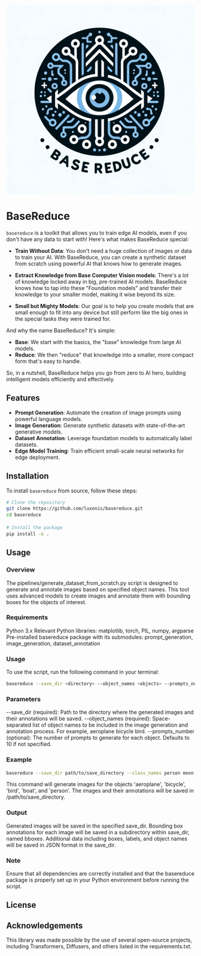 ![basereduce Logo](images/dalle-logo.png)

# BaseReduce

`basereduce` is a toolkit that allows you to train edge AI models, even if you don't have any data to start with! Here's what makes BaseReduce special:

- **Train Without Data**: You don't need a huge collection of images or data to train your AI. With BaseReduce, you can create a synthetic dataset from scratch using powerful AI that knows how to generate images.
  
- **Extract Knowledge from Base Computer Vision models**: There's a lot of knowledge locked away in big, pre-trained AI models. BaseReduce knows how to tap into these "Foundation models" and transfer their knowledge to your smaller model, making it wise beyond its size.

- **Small but Mighty Models**: Our goal is to help you create models that are small enough to fit into any device but still perform like the big ones in the special tasks they were trained for.

And why the name BaseReduce? It's simple:

- **Base**: We start with the basics, the "base" knowledge from large AI models.
- **Reduce**: We then "reduce" that knowledge into a smaller, more compact form that's easy to handle.

So, in a nutshell, BaseReduce helps you go from zero to AI hero, building intelligent models efficiently and effectively.

## Features

- **Prompt Generation**: Automate the creation of image prompts using powerful language models.
- **Image Generation**: Generate synthetic datasets with state-of-the-art generative models.
- **Dataset Annotation**: Leverage foundation models to automatically label datasets.
- **Edge Model Training**: Train efficient small-scale neural networks for edge deployment.

## Installation

To install `basereduce` from source, follow these steps:

```bash
# Clone the repository
git clone https://github.com/luxonis/basereduce.git
cd basereduce

# Install the package
pip install -e .
```

## Usage

### Overview
The pipelines/generate_dataset_from_scratch.py script is designed to generate and annotate images based on specified object names. This tool uses advanced models to create images and annotate them with bounding boxes for the objects of interest.

### Requirements
Python 3.x
Relevant Python libraries: matplotlib, torch, PIL, numpy, argparse
Pre-installed basereduce package with its submodules: prompt_generation, image_generation, dataset_annotation

### Usage
To use the script, run the following command in your terminal:

```bash
basereduce --save_dir <directory> --object_names <objects> --prompts_number <number>
```

### Parameters
--save_dir (required): Path to the directory where the generated images and their annotations will be saved.
--object_names (required): Space-separated list of object names to be included in the image generation and annotation process. For example, aeroplane bicycle bird.
--prompts_number (optional): The number of prompts to generate for each object. Defaults to 10 if not specified.

### Example
```bash
basereduce --save_dir path/to/save_directory --class_names person moon robot lightsaber tractor --prompts_number 20 --prompt_generator simple --num_objects_range 2 4 --image_generator sdxl-turbo
```
This command will generate images for the objects 'aeroplane', 'bicycle', 'bird', 'boat', and 'person'. The images and their annotations will be saved in /path/to/save_directory.

### Output
Generated images will be saved in the specified save_dir.
Bounding box annotations for each image will be saved in a subdirectory within save_dir, named bboxes.
Additional data including boxes, labels, and object names will be saved in JSON format in the save_dir.

### Note
Ensure that all dependencies are correctly installed and that the basereduce package is properly set up in your Python environment before running the script.

## License

## Acknowledgements

This library was made possible by the use of several open-source projects, including Transformers, Diffusers, and others listed in the requirements.txt.
